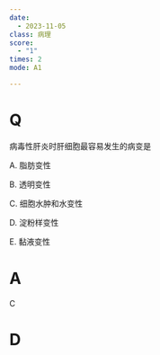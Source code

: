 ```yaml
---
date:
  - 2023-11-05
class: 病理
score:
  - "1"
times: 2
mode: A1

---
```



# Q
病毒性肝炎时肝细胞最容易发生的病变是

A. 脂肪变性

B. 透明变性

C. 细胞水肿和水变性

D. 淀粉样变性

E. 黏液变性




# A
C





# D
